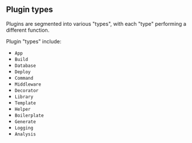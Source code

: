 ## Plugin types

Plugins are segmented into various "types", with each "type" performing a different function.

Plugin "types" include:

- `App`
- `Build`
- `Database`
- `Deploy`
- `Command`
- `Middleware`
- `Decorator`
- `Library`
- `Template`
- `Helper`
- `Boilerplate`
- `Generate`
- `Logging`
- `Analysis`
